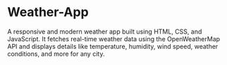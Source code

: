 ﻿# Weather-App
A responsive and modern weather app built using HTML, CSS, and JavaScript. It fetches real-time weather data using the OpenWeatherMap API and displays details like temperature, humidity, wind speed, weather conditions, and more for any city.
